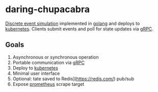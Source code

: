 # daring-chupacabra
[Discrete event simulation](https://en.wikipedia.org/wiki/Discrete-event_simulation) implemented in [golang](https://go.dev/) and deploys to [kubernetes](https://kubernetes.io/).  Clients submit events and poll for state updates via [gRPC](https://en.wikipedia.org/wiki/GRPC).

## Goals
1. Asynchronous or synchronous operation
1. Portable communication via [gRPC](https://en.wikipedia.org/wiki/GRPC)
1. Deploy to [kubernetes](https://kubernetes.io/)
1. Minimal user interface
1. Optional: tate saved to Redis](https://redis.com/) pub/sub
1. Expose [prometheus](https://prometheus.io) scrape target

